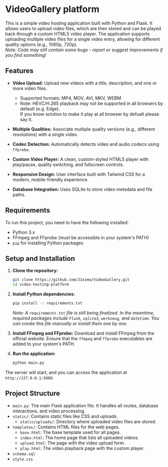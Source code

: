 # VideoGallery platform 

This is a simple video hosting application built with Python and Flask. It allows users to upload video files, which are then stored and can be played back through a custom HTML5 video player. The application supports uploading multiple video files for a single video entry, allowing for different quality options (e.g., 1080p, 720p). <br>
*Note: Сode may still contain some bugs - report or suggest improvements if you find something!*
## Features

* **Video Upload:** Upload new videos with a title, description, and one or more video files.
  - Supported formats: MP4, MOV, AVI, MKV, WEBM
  - Note: HEVC/H.265 playback may not be supported in all browsers by default (e.g. Edge).  
    If you know solution to make it play at all browser by defualt please say it.

* **Multiple Qualities:** Associate multiple quality versions (e.g., different resolutions) with a single video.
* **Codec Detection:** Automatically detects video and audio codecs using `ffprobe`.
* **Custom Video Player:** A clean, custom-styled HTML5 player with play/pause, quality switching, and fullscreen controls.
* **Responsive Design:** User interface built with Tailwind CSS for a modern, mobile-friendly experience.
* **Database Integration:** Uses SQLite to store video metadata and file paths.

## Requirements

To run this project, you need to have the following installed:

* Python 3.x
* FFmpeg and FFprobe (must be accessible in your system's PATH)
* `pip` for installing Python packages

## Setup and Installation

1.  **Clone the repository:**
    ```bash
    git clone https://github.com/J1xsmo/VideoGallery.git
    cd video-hosting-platform
    ```

2.  **Install Python dependencies:**
    ```bash
    pip install -r requirements.txt
    ```
    *Note: A `requirements.txt` file is still being finalized. In the meantime, required packages include `Flask`, `sqlite3`, `werkzeug`, and `datetime`. You can create this file manually or install them one by one.*

3.  **Install FFmpeg and FFprobe:**
    Download and install FFmpeg from the official website. Ensure that the `ffmpeg` and `ffprobe` executables are added to your system's PATH.

4.  **Run the application:**
    ```bash
    python main.py
    ```

The server will start, and you can access the application at `http://127.0.0.1:5000`.

## Project Structure

* `main.py`: The main Flask application file. It handles all routes, database interactions, and video processing.
* `static/`: Contains static files like CSS and uploads.
    * `static/uploads/`: Directory where uploaded video files are stored.
* `templates/`: Contains HTML files for the web pages.
    * `base.html`: The base template used for all pages.
    * `index.html`: The home page that lists all uploaded videos.
    * `upload.html`: The page with the video upload form.
    * `play.html`: The video playback page with the custom player.
* `schema.sql`
* `style.css`
